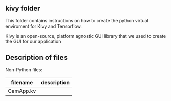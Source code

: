 kivy folder
--------------------
This folder contains instructions on how to create the python virtual enviroment for Kivy and Tensorflow.

Kivy is an open-source, platform agnostic GUI library that we used to create the GUI for our application

Description of files
--------------------
Non-Python files:

filename                          |  description
----------------------------------|------------------------------------------------------------------------------------
CamApp.kv                         |  
